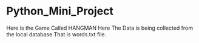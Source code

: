 # Python_Mini_Project
Here is the Game Called HANGMAN
Here The Data is being collected from the local database That is words.txt file.

